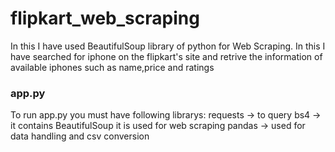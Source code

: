 # flipkart_web_scraping
In this I have used BeautifulSoup library of python for Web Scraping. In this I have searched for iphone on the flipkart's site and retrive the information of available iphones such as name,price and ratings
### app.py 
To run app.py you must have following librarys:
requests   -> to query 
bs4        -> it contains BeautifulSoup it is used for web scraping
pandas     -> used for data handling and csv conversion

